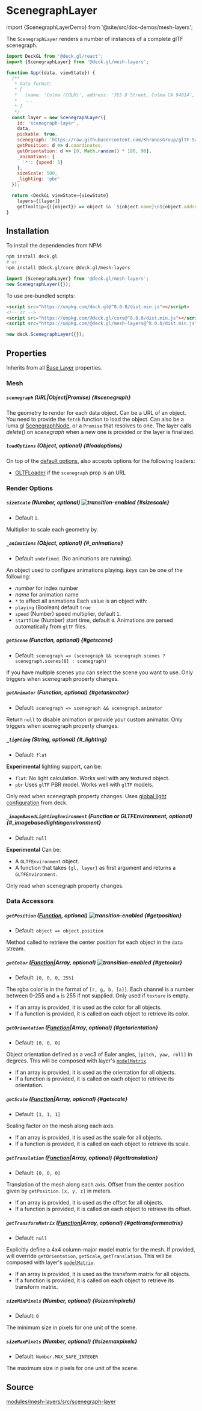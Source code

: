 # ScenegraphLayer

import {ScenegraphLayerDemo} from '@site/src/doc-demos/mesh-layers';

<ScenegraphLayerDemo />

The `ScenegraphLayer` renders a number of instances of a complete glTF scenegraph.

```js
import DeckGL from '@deck.gl/react';
import {ScenegraphLayer} from '@deck.gl/mesh-layers';

function App({data, viewState}) {
  /**
   * Data format:
   * [
   *   {name: 'Colma (COLM)', address: '365 D Street, Colma CA 94014', exits: 4214, coordinates: [-122.466233, 37.684638]},
   *   ...
   * ]
   */
  const layer = new ScenegraphLayer({
    id: 'scenegraph-layer',
    data,
    pickable: true,
    scenegraph: 'https://raw.githubusercontent.com/KhronosGroup/glTF-Sample-Models/master/2.0/BoxAnimated/glTF-Binary/BoxAnimated.glb',
    getPosition: d => d.coordinates,
    getOrientation: d => [0, Math.random() * 180, 90],
    _animations: {
      '*': {speed: 5}
    },
    sizeScale: 500,
    _lighting: 'pbr'
  });

  return <DeckGL viewState={viewState}
    layers={[layer]}
    getTooltip={({object}) => object && `${object.name}\n${object.address}`} />;
}
```

## Installation

To install the dependencies from NPM:

```bash
npm install deck.gl
# or
npm install @deck.gl/core @deck.gl/mesh-layers
```

```js
import {ScenegraphLayer} from '@deck.gl/mesh-layers';
new ScenegraphLayer({});
```

To use pre-bundled scripts:

```html
<script src="https://unpkg.com/deck.gl@^8.0.0/dist.min.js"></script>
<!-- or -->
<script src="https://unpkg.com/@deck.gl/core@^8.0.0/dist.min.js"></script>
<script src="https://unpkg.com/@deck.gl/mesh-layers@^8.0.0/dist.min.js"></script>
```

```js
new deck.ScenegraphLayer({});
```


## Properties

Inherits from all [Base Layer](../core/layer.md) properties.


### Mesh

##### `scenegraph` (URL|Object|Promise) {#scenegraph}

The geometry to render for each data object.
Can be a URL of an object. You need to provide the `fetch` function to load the object.
Can also be a luma.gl [ScenegraphNode](https://github.com/visgl/luma.gl/blob/8.5-release/modules/experimental/docs/api-reference/scenegraph/scenegraph-node.md), or a `Promise` that resolves to one.
The layer calls _delete()_ on _scenegraph_ when a new one is provided or the layer is finalized.


##### `loadOptions` (Object, optional) {#loadoptions}

On top of the [default options](../core/layer.md#loadoptions), also accepts options for the following loaders:

- [GLTFLoader](https://loaders.gl/modules/gltf/docs/api-reference/gltf-loader) if the `scenegraph` prop is an URL


### Render Options

##### `sizeScale` (Number, optional) ![transition-enabled](https://img.shields.io/badge/transition-enabled-green.svg?style=flat-square") {#sizescale}

- Default `1`.

Multiplier to scale each geometry by.

##### `_animations` (Object, optional) {#_animations}

- Default `undefined`. (No animations are running).

An object used to configure animations playing. _keys_ can be one of the following:
- _number_ for index number
- _name_ for animation name
- `*` to affect all animations
Each value is an object with:
- `playing` (Boolean) default `true`
- `speed` (Number) speed multiplier, default `1`.
- `startTime` (Number) start time, default `0`.
Animations are parsed automatically from `glTF` files.

##### `getScene` (Function, optional) {#getscene}

- Default: `scenegraph => (scenegraph && scenegraph.scenes ? scenegraph.scenes[0] : scenegraph)`

If you have multiple scenes you can select the scene you want to use.
Only triggers when scenegraph property changes.

##### `getAnimator` (Function, optional) {#getanimator}

- Default: `scenegraph => scenegraph && scenegraph.animator`

Return `null` to disable animation or provide your custom animator.
Only triggers when scenegraph property changes.

##### `_lighting` (String, optional) {#_lighting}

- Default: `flat`

**Experimental** lighting support, can be:
- `flat`: No light calculation. Works well with any textured object.
- `pbr` Uses `glTF` PBR model. Works well with `glTF` models.

Only read when scenegraph property changes.
Uses [global light configuration](../../developer-guide/using-effects.md#lighting) from deck.

##### `_imageBasedLightingEnvironment` (Function or GLTFEnvironment, optional) {#_imagebasedlightingenvironment}

- Default: `null`

**Experimental** Can be:
- A `GLTFEnvironment` object.
- A function that takes `{gl, layer}` as first argument and returns a `GLTFEnvironment`.

Only read when scenegraph property changes.

### Data Accessors


##### `getPosition` ([Function](../../developer-guide/using-layers.md#accessors), optional) ![transition-enabled](https://img.shields.io/badge/transition-enabled-green.svg?style=flat-square") {#getposition}

- Default: `object => object.position`

Method called to retrieve the center position for each object in the `data` stream.


##### `getColor` ([Function](../../developer-guide/using-layers.md#accessors)|Array, optional) ![transition-enabled](https://img.shields.io/badge/transition-enabled-green.svg?style=flat-square") {#getcolor}

- Default: `[0, 0, 0, 255]`

The rgba color is in the format of `[r, g, b, [a]]`. Each channel is a number between 0-255 and `a` is 255 if not supplied. Only used if `texture` is empty.

* If an array is provided, it is used as the color for all objects.
* If a function is provided, it is called on each object to retrieve its color.

##### `getOrientation` ([Function](../../developer-guide/using-layers.md#accessors)|Array, optional) {#getorientation}

- Default: `[0, 0, 0]`

Object orientation defined as a vec3 of Euler angles, `[pitch, yaw, roll]` in degrees. This will be composed with layer's [`modelMatrix`](https://github.com/visgl/deck.gl/blob/master/docs/api-reference/core/layer.md#modelmatrix-number16-optional).

* If an array is provided, it is used as the orientation for all objects.
* If a function is provided, it is called on each object to retrieve its orientation.

##### `getScale` ([Function](../../developer-guide/using-layers.md#accessors)|Array, optional) {#getscale}

- Default: `[1, 1, 1]`

Scaling factor on the mesh along each axis.

* If an array is provided, it is used as the scale for all objects.
* If a function is provided, it is called on each object to retrieve its scale.

##### `getTranslation` ([Function](../../developer-guide/using-layers.md#accessors)|Array, optional) {#gettranslation}

- Default: `[0, 0, 0]`

Translation of the mesh along each axis. Offset from the center position given by `getPosition`. `[x, y, z]` in meters.

* If an array is provided, it is used as the offset for all objects.
* If a function is provided, it is called on each object to retrieve its offset.

##### `getTransformMatrix` ([Function](../../developer-guide/using-layers.md#accessors)|Array, optional) {#gettransformmatrix}

- Default: `null`

Explicitly define a 4x4 column-major model matrix for the mesh. If provided, will override
`getOrientation`, `getScale`, `getTranslation`. This will be composed with layer's [`modelMatrix`](https://github.com/visgl/deck.gl/blob/master/docs/api-reference/core/layer.md#modelmatrix-number16-optional).

* If an array is provided, it is used as the transform matrix for all objects.
* If a function is provided, it is called on each object to retrieve its transform matrix.

##### `sizeMinPixels` (Number, optional) {#sizeminpixels}

* Default: `0`

The minimum size in pixels for one unit of the scene.

##### `sizeMaxPixels` (Number, optional) {#sizemaxpixels}

* Default: `Number.MAX_SAFE_INTEGER`

The maximum size in pixels for one unit of the scene.

## Source

[modules/mesh-layers/src/scenegraph-layer](https://github.com/visgl/deck.gl/tree/9.0-release/modules/mesh-layers/src/scenegraph-layer)
